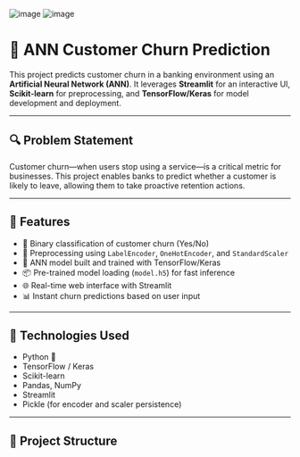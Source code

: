 ![image](https://github.com/user-attachments/assets/28339d2d-099b-43cb-8d9a-b43c5de4c91e)
![image](https://github.com/user-attachments/assets/9ae819cf-feb7-4d95-b553-7e44acf84580)

# 🧠 ANN Customer Churn Prediction

This project predicts customer churn in a banking environment using an **Artificial Neural Network (ANN)**. It leverages **Streamlit** for an interactive UI, **Scikit-learn** for preprocessing, and **TensorFlow/Keras** for model development and deployment.

---

## 🔍 Problem Statement

Customer churn—when users stop using a service—is a critical metric for businesses. This project enables banks to predict whether a customer is likely to leave, allowing them to take proactive retention actions.

---

## 🚀 Features

- 🎯 Binary classification of customer churn (Yes/No)
- 🧰 Preprocessing using `LabelEncoder`, `OneHotEncoder`, and `StandardScaler`
- 🧠 ANN model built and trained with TensorFlow/Keras
- 📦 Pre-trained model loading (`model.h5`) for fast inference
- 🌐 Real-time web interface with Streamlit
- 📊 Instant churn predictions based on user input

---

## 🧩 Technologies Used

- Python 🐍
- TensorFlow / Keras
- Scikit-learn
- Pandas, NumPy
- Streamlit
- Pickle (for encoder and scaler persistence)

---

## 📁 Project Structure

